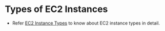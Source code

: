 # Types of EC2 Instances
  - Refer [EC2 Instance Types](https://aws.amazon.com/ec2/instance-types/) to know about EC2 instance types in detail.
